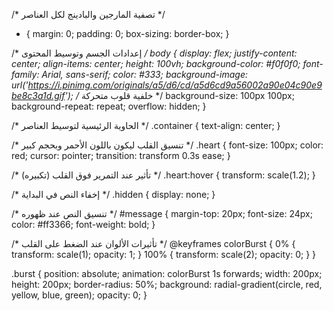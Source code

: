 /* تصفية المارجين والبادينج لكل العناصر */
* {
    margin: 0;
    padding: 0;
    box-sizing: border-box;
}

/* إعدادات الجسم وتوسيط المحتوى */
body {
    display: flex;
    justify-content: center;
    align-items: center;
    height: 100vh;
    background-color: #f0f0f0;
    font-family: Arial, sans-serif;
    color: #333;
    background-image: url('https://i.pinimg.com/originals/a5/d6/cd/a5d6cd9a56002a90e04c90e9be8c3a1d.gif'); /* خلفية قلوب متحركة */
    background-size: 100px 100px;
    background-repeat: repeat;
    overflow: hidden;
}

/* الحاوية الرئيسية لتوسيط العناصر */
.container {
    text-align: center;
}

/* تنسيق القلب ليكون باللون الأحمر وبحجم كبير */
.heart {
    font-size: 100px;
    color: red;
    cursor: pointer;
    transition: transform 0.3s ease;
}

/* تأثير عند التمرير فوق القلب (تكبيره) */
.heart:hover {
    transform: scale(1.2);
}

/* إخفاء النص في البداية */
.hidden {
    display: none;
}

/* تنسيق النص عند ظهوره */
#message {
    margin-top: 20px;
    font-size: 24px;
    color: #ff3366;
    font-weight: bold;
}

/* تأثيرات الألوان عند الضغط على القلب */
@keyframes colorBurst {
    0% {
        transform: scale(1);
        opacity: 1;
    }
    100% {
        transform: scale(2);
        opacity: 0;
    }
}

.burst {
    position: absolute;
    animation: colorBurst 1s forwards;
    width: 200px;
    height: 200px;
    border-radius: 50%;
    background: radial-gradient(circle, red, yellow, blue, green);
    opacity: 0;
}
